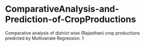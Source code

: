 # ComparativeAnalysis-and-Prediction-of-CropProductions
Comparative analysis of district wise (Rajasthan) crop productions predicted by Multivariate Regression.
1
